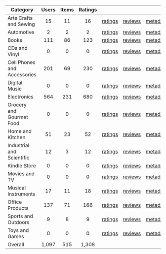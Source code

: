 | Category | Users | Items | Ratings |  |  |  | 
 |----------|:-----:|:-----:|:-----:|:-----:|:-----:|:-----:|
Arts Crafts and Sewing | 15 | 11 | 16 | [ratings](https://ciir.cs.umass.edu/downloads/XMarket/FULL/tr/Arts_Crafts_and_Sewing/ratings_tr_Arts_Crafts_and_Sewing.txt.gz) | [reviews](https://ciir.cs.umass.edu/downloads/XMarket/FULL/tr/Arts_Crafts_and_Sewing/reviews_tr_Arts_Crafts_and_Sewing.json.gz) | [metadata](https://ciir.cs.umass.edu/downloads/XMarket/FULL/tr/Arts_Crafts_and_Sewing/metadata_tr_Arts_Crafts_and_Sewing.json.gz) |  
Automotive | 2 | 2 | 2 | [ratings](https://ciir.cs.umass.edu/downloads/XMarket/FULL/tr/Automotive/ratings_tr_Automotive.txt.gz) | [reviews](https://ciir.cs.umass.edu/downloads/XMarket/FULL/tr/Automotive/reviews_tr_Automotive.json.gz) | [metadata](https://ciir.cs.umass.edu/downloads/XMarket/FULL/tr/Automotive/metadata_tr_Automotive.json.gz) |  
Books | 111 | 86 | 123 | [ratings](https://ciir.cs.umass.edu/downloads/XMarket/FULL/tr/Books/ratings_tr_Books.txt.gz) | [reviews](https://ciir.cs.umass.edu/downloads/XMarket/FULL/tr/Books/reviews_tr_Books.json.gz) | [metadata](https://ciir.cs.umass.edu/downloads/XMarket/FULL/tr/Books/metadata_tr_Books.json.gz) |  
CDs and Vinyl | 0 | 0 | 0 | [ratings](https://ciir.cs.umass.edu/downloads/XMarket/FULL/tr/CDs_and_Vinyl/ratings_tr_CDs_and_Vinyl.txt.gz) | [reviews](https://ciir.cs.umass.edu/downloads/XMarket/FULL/tr/CDs_and_Vinyl/reviews_tr_CDs_and_Vinyl.json.gz) | [metadata](https://ciir.cs.umass.edu/downloads/XMarket/FULL/tr/CDs_and_Vinyl/metadata_tr_CDs_and_Vinyl.json.gz) |  
Cell Phones and Accessories | 201 | 69 | 230 | [ratings](https://ciir.cs.umass.edu/downloads/XMarket/FULL/tr/Cell_Phones_and_Accessories/ratings_tr_Cell_Phones_and_Accessories.txt.gz) | [reviews](https://ciir.cs.umass.edu/downloads/XMarket/FULL/tr/Cell_Phones_and_Accessories/reviews_tr_Cell_Phones_and_Accessories.json.gz) | [metadata](https://ciir.cs.umass.edu/downloads/XMarket/FULL/tr/Cell_Phones_and_Accessories/metadata_tr_Cell_Phones_and_Accessories.json.gz) |  
Digital Music | 0 | 0 | 0 | [ratings](https://ciir.cs.umass.edu/downloads/XMarket/FULL/tr/Digital_Music/ratings_tr_Digital_Music.txt.gz) | [reviews](https://ciir.cs.umass.edu/downloads/XMarket/FULL/tr/Digital_Music/reviews_tr_Digital_Music.json.gz) | [metadata](https://ciir.cs.umass.edu/downloads/XMarket/FULL/tr/Digital_Music/metadata_tr_Digital_Music.json.gz) |  
Electronics | 564 | 231 | 680 | [ratings](https://ciir.cs.umass.edu/downloads/XMarket/FULL/tr/Electronics/ratings_tr_Electronics.txt.gz) | [reviews](https://ciir.cs.umass.edu/downloads/XMarket/FULL/tr/Electronics/reviews_tr_Electronics.json.gz) | [metadata](https://ciir.cs.umass.edu/downloads/XMarket/FULL/tr/Electronics/metadata_tr_Electronics.json.gz) |  
Grocery and Gourmet Food | 0 | 0 | 0 | [ratings](https://ciir.cs.umass.edu/downloads/XMarket/FULL/tr/Grocery_and_Gourmet_Food/ratings_tr_Grocery_and_Gourmet_Food.txt.gz) | [reviews](https://ciir.cs.umass.edu/downloads/XMarket/FULL/tr/Grocery_and_Gourmet_Food/reviews_tr_Grocery_and_Gourmet_Food.json.gz) | [metadata](https://ciir.cs.umass.edu/downloads/XMarket/FULL/tr/Grocery_and_Gourmet_Food/metadata_tr_Grocery_and_Gourmet_Food.json.gz) |  
Home and Kitchen | 51 | 23 | 52 | [ratings](https://ciir.cs.umass.edu/downloads/XMarket/FULL/tr/Home_and_Kitchen/ratings_tr_Home_and_Kitchen.txt.gz) | [reviews](https://ciir.cs.umass.edu/downloads/XMarket/FULL/tr/Home_and_Kitchen/reviews_tr_Home_and_Kitchen.json.gz) | [metadata](https://ciir.cs.umass.edu/downloads/XMarket/FULL/tr/Home_and_Kitchen/metadata_tr_Home_and_Kitchen.json.gz) |  
Industrial and Scientific | 12 | 3 | 12 | [ratings](https://ciir.cs.umass.edu/downloads/XMarket/FULL/tr/Industrial_and_Scientific/ratings_tr_Industrial_and_Scientific.txt.gz) | [reviews](https://ciir.cs.umass.edu/downloads/XMarket/FULL/tr/Industrial_and_Scientific/reviews_tr_Industrial_and_Scientific.json.gz) | [metadata](https://ciir.cs.umass.edu/downloads/XMarket/FULL/tr/Industrial_and_Scientific/metadata_tr_Industrial_and_Scientific.json.gz) |  
Kindle Store | 0 | 0 | 0 | [ratings](https://ciir.cs.umass.edu/downloads/XMarket/FULL/tr/Kindle_Store/ratings_tr_Kindle_Store.txt.gz) | [reviews](https://ciir.cs.umass.edu/downloads/XMarket/FULL/tr/Kindle_Store/reviews_tr_Kindle_Store.json.gz) | [metadata](https://ciir.cs.umass.edu/downloads/XMarket/FULL/tr/Kindle_Store/metadata_tr_Kindle_Store.json.gz) |  
Movies and TV | 0 | 0 | 0 | [ratings](https://ciir.cs.umass.edu/downloads/XMarket/FULL/tr/Movies_and_TV/ratings_tr_Movies_and_TV.txt.gz) | [reviews](https://ciir.cs.umass.edu/downloads/XMarket/FULL/tr/Movies_and_TV/reviews_tr_Movies_and_TV.json.gz) | [metadata](https://ciir.cs.umass.edu/downloads/XMarket/FULL/tr/Movies_and_TV/metadata_tr_Movies_and_TV.json.gz) |  
Musical Instruments | 17 | 11 | 18 | [ratings](https://ciir.cs.umass.edu/downloads/XMarket/FULL/tr/Musical_Instruments/ratings_tr_Musical_Instruments.txt.gz) | [reviews](https://ciir.cs.umass.edu/downloads/XMarket/FULL/tr/Musical_Instruments/reviews_tr_Musical_Instruments.json.gz) | [metadata](https://ciir.cs.umass.edu/downloads/XMarket/FULL/tr/Musical_Instruments/metadata_tr_Musical_Instruments.json.gz) |  
Office Products | 137 | 71 | 166 | [ratings](https://ciir.cs.umass.edu/downloads/XMarket/FULL/tr/Office_Products/ratings_tr_Office_Products.txt.gz) | [reviews](https://ciir.cs.umass.edu/downloads/XMarket/FULL/tr/Office_Products/reviews_tr_Office_Products.json.gz) | [metadata](https://ciir.cs.umass.edu/downloads/XMarket/FULL/tr/Office_Products/metadata_tr_Office_Products.json.gz) |  
Sports and Outdoors | 9 | 8 | 9 | [ratings](https://ciir.cs.umass.edu/downloads/XMarket/FULL/tr/Sports_and_Outdoors/ratings_tr_Sports_and_Outdoors.txt.gz) | [reviews](https://ciir.cs.umass.edu/downloads/XMarket/FULL/tr/Sports_and_Outdoors/reviews_tr_Sports_and_Outdoors.json.gz) | [metadata](https://ciir.cs.umass.edu/downloads/XMarket/FULL/tr/Sports_and_Outdoors/metadata_tr_Sports_and_Outdoors.json.gz) |  
Toys and Games | 0 | 0 | 0 | [ratings](https://ciir.cs.umass.edu/downloads/XMarket/FULL/tr/Toys_and_Games/ratings_tr_Toys_and_Games.txt.gz) | [reviews](https://ciir.cs.umass.edu/downloads/XMarket/FULL/tr/Toys_and_Games/reviews_tr_Toys_and_Games.json.gz) | [metadata](https://ciir.cs.umass.edu/downloads/XMarket/FULL/tr/Toys_and_Games/metadata_tr_Toys_and_Games.json.gz) |  
Overall | 1,097 | 515 | 1,308 |  |  |  |
